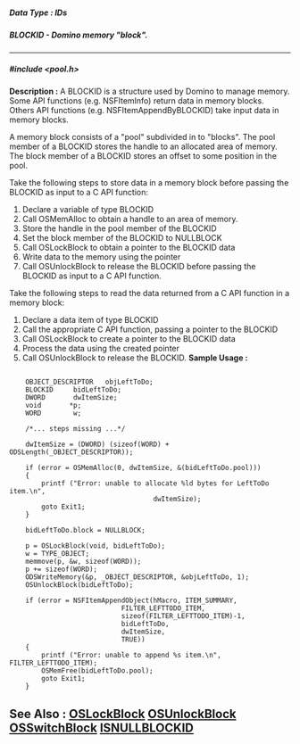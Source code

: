 ##### Data Type : IDs
##### BLOCKID - Domino memory "block".
---
##### #include <pool.h>
**Description :**
A BLOCKID is a structure used by Domino to manage memory.  Some API functions 
(e.g. NSFItemInfo) return data in memory blocks. Others API functions (e.g. 
NSFItemAppendByBLOCKID) take input data in memory blocks. 

A memory block consists of a "pool" subdivided in to "blocks". The pool member 
of a BLOCKID stores the handle to an allocated area of memory. The block member 
of a BLOCKID stores an offset to some position in the pool.

Take the following steps to store data in a memory block before passing the 
BLOCKID as input to a C API function:

1)  Declare a variable of type BLOCKID
2)  Call OSMemAlloc to obtain a handle to an area of  memory.
3)  Store the handle in the pool member of the BLOCKID
4)  Set the block member of the BLOCKID to NULLBLOCK
5)  Call OSLockBlock to obtain a pointer to the BLOCKID data
6)  Write data to the memory using the pointer
7)  Call OSUnlockBlock to release the BLOCKID before passing the BLOCKID as 
input to a C API function.

Take the following steps to read the data returned from a C API function in a 
memory block:

1)  Declare a data item of type BLOCKID
2)  Call the appropriate C API function, passing a pointer to the BLOCKID
3)  Call OSLockBlock to create a pointer to the BLOCKID data
4)  Process the data using the created pointer
5)  Call OSUnlockBlock to release the BLOCKID.
**Sample Usage :**
```

    OBJECT_DESCRIPTOR   objLeftToDo;
    BLOCKID     bidLeftToDo;
    DWORD       dwItemSize;
    void       *p;
    WORD        w;

    /*... steps missing ...*/

    dwItemSize = (DWORD) (sizeof(WORD) + ODSLength(_OBJECT_DESCRIPTOR));

    if (error = OSMemAlloc(0, dwItemSize, &(bidLeftToDo.pool)))
    {
        printf ("Error: unable to allocate %ld bytes for LeftToDo item.\n",
                                    dwItemSize);
        goto Exit1;
    }

    bidLeftToDo.block = NULLBLOCK;

    p = OSLockBlock(void, bidLeftToDo);
    w = TYPE_OBJECT;
    memmove(p, &w, sizeof(WORD));
    p += sizeof(WORD);
    ODSWriteMemory(&p, _OBJECT_DESCRIPTOR, &objLeftToDo, 1);
    OSUnlockBlock(bidLeftToDo);

    if (error = NSFItemAppendObject(hMacro, ITEM_SUMMARY,
                            FILTER_LEFTTODO_ITEM, 
                            sizeof(FILTER_LEFTTODO_ITEM)-1,
                            bidLeftToDo, 
                            dwItemSize, 
                            TRUE))
    {
        printf ("Error: unable to append %s item.\n", FILTER_LEFTTODO_ITEM);
        OSMemFree(bidLeftToDo.pool);
        goto Exit1;
    }
```
**See Also :**
[OSLockBlock](D:/md_files/OSLockBlock.md)
[OSUnlockBlock](D:/md_files/OSUnlockBlock.md)
[OSSwitchBlock](D:/md_files/OSSwitchBlock.md)
[ISNULLBLOCKID](D:/md_files/ISNULLBLOCKID.md)
---
